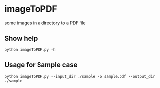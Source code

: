 # imageToPDF
some images in a directory to a PDF file

## Show help
``` python imageToPDF.py -h ```

## Usage for Sample case
``` python imageToPDF.py --input_dir ./sample -o sample.pdf --output_dir ./sample ``` 
